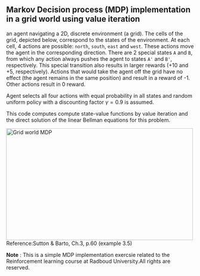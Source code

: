 ## Markov Decision process (MDP) implementation in a grid world using value iteration

an agent navigating a 2D, discrete environment (a grid).
The cells of the grid, depicted below, correspond to the states of the environment.
At each cell, 4 actions are possible: `north`, `south`, `east` and `west`.
These actions move the agent in the corresponding direction. There are 2 special states `A` and `B`,
from which any action always pushes the agent to states `A'` and `B'`, respectively.
This special transition also results in larger rewards (+10 and +5, respectively).
Actions that would take the agent off the grid have no effect (the agent remains in the same position) and result in a reward of -1.
Other actions result in 0 reward.

Agent selects all four actions with equal probability in all states and random uniform policy with a discounting factor $\gamma = 0.9$ is assumed.

This code computes compute state-value functions by value iteration and
the direct solution of the linear Bellman equations for this problem.

<img alt="Grid world MDP" height="300" src="https://drive.google.com/uc?id=1Wx6ALilXFkkRG5scC4r8h0U--qffgt9s" title="Grid World" width="500"/>
Reference:Sutton & Barto, Ch.3, p.60 (example 3.5)


**Note** : This is a simple MDP implementation exercsie related to the Reinforcement learning course at Radboud University.All rights are reserved.
